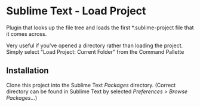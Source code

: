 # Sublime Text - Load Project

Plugin that looks up the file tree and loads the first *.sublime-project file that it comes across.

Very useful if you've opened a directory rather than loading the project. Simply select "Load Project: Current Folder" from the Command Pallette

## Installation
Clone this project into the Sublime Text *Packages* directory. (Correct directory can be found in Sublime Text by selected *Preferences > Browse Packages...*)
